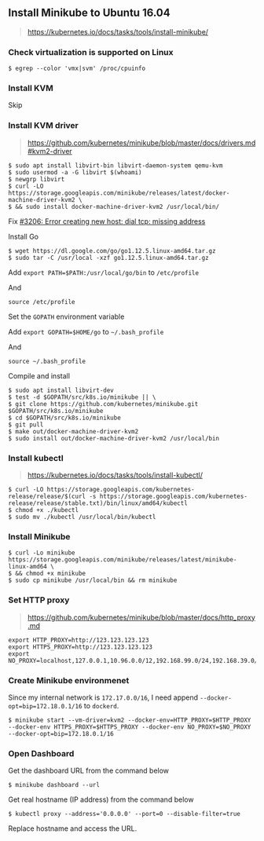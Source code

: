 ## Install Minikube to Ubuntu 16.04

> <https://kubernetes.io/docs/tasks/tools/install-minikube/>

### Check virtualization is supported on Linux

```
$ egrep --color 'vmx|svm' /proc/cpuinfo
```

### Install KVM

Skip

### Install KVM driver

> <https://github.com/kubernetes/minikube/blob/master/docs/drivers.md#kvm2-driver>

```
$ sudo apt install libvirt-bin libvirt-daemon-system qemu-kvm
$ sudo usermod -a -G libvirt $(whoami)
$ newgrp libvirt
$ curl -LO https://storage.googleapis.com/minikube/releases/latest/docker-machine-driver-kvm2 \
$ && sudo install docker-machine-driver-kvm2 /usr/local/bin/
```

Fix [#3206: Error creating new host: dial tcp: missing address](https://github.com/kubernetes/minikube/issues/3206)

Install Go

```
$ wget https://dl.google.com/go/go1.12.5.linux-amd64.tar.gz
$ sudo tar -C /usr/local -xzf go1.12.5.linux-amd64.tar.gz
```

Add `export PATH=$PATH:/usr/local/go/bin` to `/etc/profile`

And

```
source /etc/profile
```

Set the `GOPATH` environment variable

Add `export GOPATH=$HOME/go` to `~/.bash_profile`

And

```
source ~/.bash_profile
```

Compile and install

```
$ sudo apt install libvirt-dev
$ test -d $GOPATH/src/k8s.io/minikube || \
$ git clone https://github.com/kubernetes/minikube.git $GOPATH/src/k8s.io/minikube
$ cd $GOPATH/src/k8s.io/minikube
$ git pull
$ make out/docker-machine-driver-kvm2
$ sudo install out/docker-machine-driver-kvm2 /usr/local/bin
```

### Install kubectl

> <https://kubernetes.io/docs/tasks/tools/install-kubectl/>

```
$ curl -LO https://storage.googleapis.com/kubernetes-release/release/$(curl -s https://storage.googleapis.com/kubernetes-release/release/stable.txt)/bin/linux/amd64/kubectl
$ chmod +x ./kubectl
$ sudo mv ./kubectl /usr/local/bin/kubectl
```

### Install Minikube

```
$ curl -Lo minikube https://storage.googleapis.com/minikube/releases/latest/minikube-linux-amd64 \
$ && chmod +x minikube
$ sudo cp minikube /usr/local/bin && rm minikube
```

### Set HTTP proxy

> <https://github.com/kubernetes/minikube/blob/master/docs/http_proxy.md>

```
export HTTP_PROXY=http://123.123.123.123
export HTTPS_PROXY=http://123.123.123.123
export NO_PROXY=localhost,127.0.0.1,10.96.0.0/12,192.168.99.0/24,192.168.39.0/24
```

### Create Minikube environmenet

Since my internal network is `172.17.0.0/16`, I need append `--docker-opt=bip=172.18.0.1/16` to `dockerd`.

```
$ minikube start --vm-driver=kvm2 --docker-env=HTTP_PROXY=$HTTP_PROXY --docker-env HTTPS_PROXY=$HTTPS_PROXY --docker-env NO_PROXY=$NO_PROXY --docker-opt=bip=172.18.0.1/16
```

### Open Dashboard

Get the dashboard URL from the command below

```
$ minikube dashboard --url
```

Get real hostname (IP address) from the command below

```
$ kubectl proxy --address='0.0.0.0' --port=0 --disable-filter=true
```

Replace hostname and access the URL.